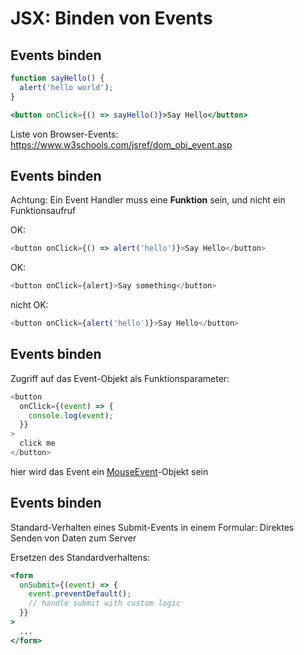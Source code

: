 # JSX: Binden von Events

## Events binden

```jsx
function sayHello() {
  alert('hello world');
}
```

```jsx
<button onClick={() => sayHello()}>Say Hello</button>
```

Liste von Browser-Events:  
https://www.w3schools.com/jsref/dom_obj_event.asp

## Events binden

Achtung: Ein Event Handler muss eine **Funktion** sein, und nicht ein Funktionsaufruf

OK:

```js
<button onClick={() => alert('hello')}>Say Hello</button>
```

OK:

```js
<button onClick={alert}>Say something</button>
```

nicht OK:

```js
<button onClick={alert('hello')}>Say Hello</button>
```

## Events binden

Zugriff auf das Event-Objekt als Funktionsparameter:

```js
<button
  onClick={(event) => {
    console.log(event);
  }}
>
  click me
</button>
```

hier wird das Event ein [MouseEvent](https://developer.mozilla.org/en-US/docs/Web/API/MouseEvent)-Objekt sein

## Events binden

Standard-Verhalten eines Submit-Events in einem Formular: Direktes Senden von Daten zum Server

Ersetzen des Standardverhaltens:

```jsx
<form
  onSubmit={(event) => {
    event.preventDefault();
    // handle submit with custom logic
  }}
>
  ...
</form>
```
